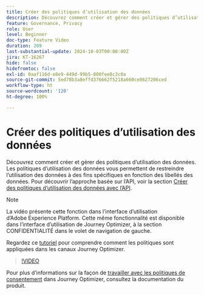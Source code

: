 ```yaml
---
title: Créer des politiques d’utilisation des données
description: Découvrez comment créer et gérer des politiques d’utilisation des données.
feature: Governance, Privacy
role: User
level: Beginner
doc-type: Feature Video
duration: 209
last-substantial-update: 2024-10-03T00:00:00Z
jira: KT-16267
hide: false
hidefromtoc: false
exl-id: 0aaf116d-e8e9-449d-99b5-800fee8c3c0a
source-git-commit: 5ed78b3a8effd376662f5218a660ce8627206ced
workflow-type: ht
source-wordcount: '120'
ht-degree: 100%

---
```


# Créer des politiques d’utilisation des données

Découvrez comment créer et gérer des politiques d’utilisation des données. Les politiques d’utilisation des données vous permettent de restreindre l’utilisation des données à des fins spécifiques en fonction des libellés des données. Pour découvrir l’approche basée sur l’API, voir la section [Créer des politiques d’utilisation des données avec l’API](https://experienceleague.adobe.com/fr/docs/experience-platform/data-governance/policies/create).

>[!NOTE]
>
>La vidéo présente cette fonction dans l’interface d’utilisation d’Adobe Experience Platform. Cette même fonctionnalité est disponible dans l’interface d’utilisation de Journey Optimizer, à la section CONFIDENTIALITÉ dans le volet de navigation de gauche.
>
>Regardez ce [tutoriel](/help/privacy/enforce-data-usage-policies-in-journey-optimizer-channels.md) pour comprendre comment les politiques sont appliquées dans les canaux Journey Optimizer.

>[!VIDEO](https://video.tv.adobe.com/v/32977/?learn=on)

Pour plus d’informations sur la façon de [travailler avec les politiques de consentement](https://experienceleague.adobe.com/fr/docs/journey-optimizer/using/privacy/consent/consent-restricted) dans Journey Optimizer, consultez la documentation du produit.
